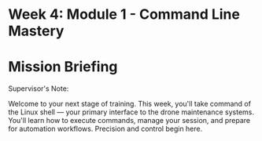 # Week 4: Module 1 - Command Line Mastery
# Mission Briefing

Supervisor's Note:

Welcome to your next stage of training. This week, you'll take command of the Linux shell — your primary interface to the drone maintenance systems. You'll learn how to execute commands, manage your session, and prepare for automation workflows. Precision and control begin here.
